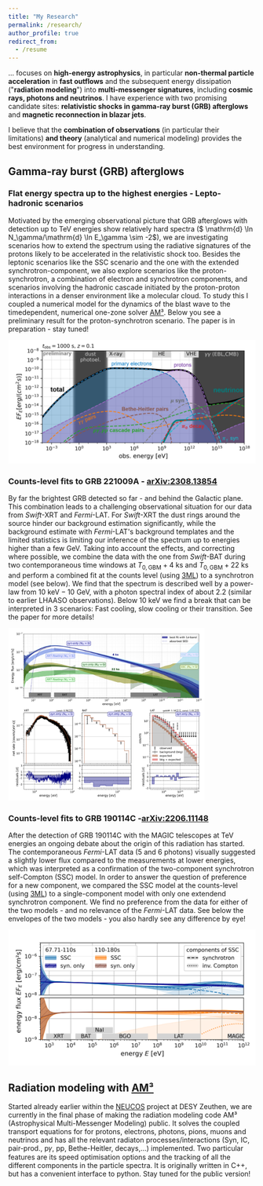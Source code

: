 ```yaml
---
title: "My Research"
permalink: /research/
author_profile: true
redirect_from:
  - /resume
---
```


... focuses on **high-energy astrophysics**, in particular **non-thermal particle acceleration** in **fast outflows** and the subsequent energy dissipation ("**radiation modeling**") into **multi-messenger signatures**, including **cosmic rays, photons and neutrinos**. I have experience with two promising candidate sites: **relativistic shocks in gamma-ray burst (GRB) afterglows** and **magnetic reconnection in blazar jets**.

I believe that the **combination of observations** (in particular their limitations) **and theory** (analytical and numerical modeling) provides the best environment for progress in understanding.

## Gamma-ray burst (GRB) afterglows

### Flat energy spectra up to the highest energies - Lepto-hadronic scenarios
Motivated by the emerging observational picture that GRB afterglows with detection up to TeV energies show relatively hard spectra ($ \mathrm{d} \ln N_\gamma/\mathrm{d} \ln E_\gamma \sim -2$), we are investigating scenarios how to extend the spectrum using the radiative signatures of the protons likely to be accelerated in the relativistic shock too. Besides the leptonic scenarios like the SSC scenario and the one with the extended synchrotron-component, we also explore scenarios like the proton-synchrotron, a combination of electron and synchrotron components, and scenarios involving the hadronic cascade initiated by the proton-proton interactions in a denser environment like a molecular cloud. To study this I coupled a numerical model for the dynamics of the blast wave to the timedependent, numerical one-zone solver [AM³](https://gitlab.desy.de/am3/am3). Below you see a preliminary result for the proton-synchrotron scenario. The paper is in preparation - stay tuned!

![Proton-Synchrotron-Model](/files/research_images/GRB_AG_psynmodel.png)

### Counts-level fits to GRB 221009A - [arXiv:2308.13854](https://arxiv.org/abs/2308.13854)
By far the brightest GRB detected so far - and behind the Galactic plane. This combination leads to a challenging observational situation for our data from *Swift*-XRT and *Fermi*-LAT. For *Swift*-XRT the dust rings around the source hinder our background estimation significantly, while the background estimate with *Fermi*-LAT's background templates and the limited statistics is limiting our inference of the spectrum up to energies higher than a few GeV. Taking into account the effects, and correcting where possible, we combine the data with the one from *Swift*-BAT during two contemporaneous time windows at $T_{0,\mathrm{GBM}}+4~\mathrm{ks}$ and $T_{0,\mathrm{GBM}}+22~\mathrm{ks}$ and perform a combined fit at the counts level (using [3ML](https://threeml.readthedocs.io/en/stable/index.html)) to a synchrotron model (see below). We find that the spectrum is described well by a power-law from $10~\mathrm{keV} - 10~\mathrm{GeV}$, with a photon spectral index of about 2.2 (similar to earlier LHAASO observations). Below $10~\mathrm{keV}$ we find a break that can be interpreted in 3 scenarios: Fast cooling, slow cooling or their transition. See the paper for more details!

<img src="/files/research_images/GRB221009A_Afterglow_fit.png" alt="drawing" width="400"/>


### Counts-level fits to GRB 190114C -[arXiv:2206.11148](https://arxiv.org/abs/2206.11148)

After the detection of GRB 190114C with the MAGIC telescopes at TeV energies an ongoing debate about the origin of this radiation has started. The contemporaneous *Fermi*-LAT data (5 and 6 photons) visually suggested a slightly lower flux compared to the measurements at lower energies, which was interpreted as a confirmation of the two-component synchrotron self-Compton (SSC) model. In order to answer the question of preference for a new component, we compared the SSC model at the counts-level (using [3ML](https://threeml.readthedocs.io/en/stable/index.html)) to a single-component model with only one extendend synchrotron component. We find no preference from the data for either of the two models - and no relevance of the *Fermi*-LAT data. See below the envelopes of the two models - you also hardly see any difference by eye!

![GRB190114C best fit SEDs](/files/research_images/GRB190114C_SED_comparison.png)

## Radiation modeling with [AM³](https://gitlab.desy.de/am3/am3)

Started already earlier within the [NEUCOS](https://www-zeuthen.desy.de/~wwinter/) project at DESY Zeuthen, we are currently in the final phase of making the radiation modeling code AM³ (Astrophysical Multi-Messenger Modeling) public. It solves the coupled transport equations for for protons, electrons, photons, pions, muons and neutrinos and has all the relevant radiaton processes/interactions (Syn, IC, pair-prod., p𝛾, pp, Bethe-Heitler, decays,...) implemented. Two particular features are its speed optimisation options and the tracking of all the different components in the particle spectra. It is originally written in C++, but has a convenient interface to python. Stay tuned for the public version!


